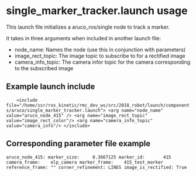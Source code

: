# single_marker_tracker.launch usage

This launch file initializes a aruco_ros/single node to track a marker.

It takes in three arguments when included in another launch file:
* node_name: Names the node (use this in conjunction with parameters)
* image_rect_topic: The image topic to subscribe to for a rectified image
* camera_info_topic: The camera infor topic for the camera corresponding to the subscribed image

## Example launch include
`    <include file="/home/ssr/ros_kinetic/rmc_dev_ws/src/2018_robot/launch/components/aruco/single_marker_tracker.launch">
      <arg name="node_name" value="aruco_node_415" />
      <arg name="image_rect_topic" value="image_rect_color"/>
      <arg name="camera_info_topic" value="camera_info"/>
    </include>`

## Corresponding parameter file example
`aruco_node_415:
  marker_size:     0.3667125
  marker_id:       415
  camera_frame:    elp_camera
  marker_frame:    415_test_marker
  reference_frame: ""
  corner_refinement: LINES
  image_is_rectified: True`
